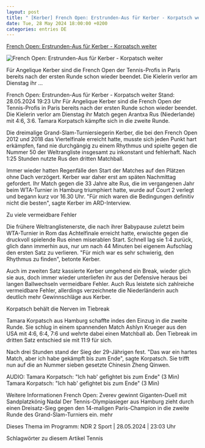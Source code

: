 ```yaml
---
layout: post
title: " [Kerber] French Open: Erstrunden-Aus für Kerber - Korpatsch weiter"
date: Tue, 28 May 2024 18:00:00 +0200
categories: entries DE
---
```

[French Open: Erstrunden-Aus für Kerber - Korpatsch weiter](https://www.ndr.de/sport/mehr_sport/French-Open-Erstrunden-Aus-fuer-Kerber-Korpatsch-weiter,kerber2206.html)

![French Open: Erstrunden-Aus für Kerber - Korpatsch weiter](https://www.ndr.de/sport/kerber2204_v-contentxl.jpg)

Für Angelique Kerber sind die French Open der Tennis-Profis in Paris bereits nach der ersten Runde schon wieder beendet. Die Kielerin verlor am Dienstag ihr ...

French Open: Erstrunden-Aus für Kerber - Korpatsch weiter Stand: 28.05.2024 19:23 Uhr Für Angelique Kerber sind die French Open der Tennis-Profis in Paris bereits nach der ersten Runde schon wieder beendet. Die Kielerin verlor am Dienstag ihr Match gegen Arantxa Rus (Niederlande) mit 4:6, 3:6. Tamara Korpatsch kämpfte sich in die zweite Runde.

Die dreimalige Grand-Slam-Turniersiegerin Kerber, die bei den French Open 2012 und 2018 das Viertelfinale erreicht hatte, musste sich jeden Punkt hart erkämpfen, fand nie durchgängig zu einem Rhythmus und spielte gegen die Nummer 50 der Weltrangliste insgesamt zu inkonstant und fehlerhaft. Nach 1:25 Stunden nutzte Rus den dritten Matchball.

Immer wieder hatten Regenfälle den Start der Matches auf den Plätzen ohne Dach verzögert. Kerber war daher erst am späten Nachmittag gefordert. Ihr Match gegen die 33 Jahre alte Rus, die im vergangenen Jahr beim WTA-Turnier in Hamburg triumphiert hatte, wurde auf Court 2 verlegt und begann kurz vor 16.30 Uhr. "Für mich waren die Bedingungen definitiv nicht die besten", sagte Kerber im ARD-Interview.

Zu viele vermeidbare Fehler

Die frühere Weltranglistenerste, die nach ihrer Babypause zuletzt beim WTA-Turnier in Rom das Achtelfinale erreicht hatte, erwischte gegen die druckvoll spielende Rus einen miserablen Start. Schnell lag sie 1:4 zurück, glich dann immerhin aus, nur um nach 44 Minuten bei eigenem Aufschlag den ersten Satz zu verlieren. "Für mich war es sehr schwierig, den Rhythmus zu finden", betonte Kerber.

Auch im zweiten Satz kassierte Kerber umgehend ein Break, wieder glich sie aus, doch immer wieder unterliefen ihr aus der Defensive heraus bei langen Ballwechseln vermeidbare Fehler. Auch Rus leistete sich zahlreiche vermeidbare Fehler, allerdings verzeichnete die Niederländerin auch deutlich mehr Gewinnschläge aus Kerber.

Korpatsch behält die Nerven im Tiebreak

Tamara Korpatsch aus Hamburg schaffte indes den Einzug in die zweite Runde. Sie schlug in einem spannenden Match Ashlyn Krueger aus den USA mit 4:6, 6:4, 7:6 und wehrte dabei einen Matchball ab. Den Tiebreak im dritten Satz entschied sie mit 11:9 für sich.

Nach drei Stunden stand der Sieg der 29-Jährigen fest. "Das war ein hartes Match, aber ich habe gekämpft bis zum Ende", sagte Korpatsch. Sie trifft nun auf die an Nummer sieben gesetzte Chinesin Zheng Qinwen.

AUDIO: Tamara Korpatsch: "Ich hab' gefightet bis zum Ende" (3 Min) Tamara Korpatsch: "Ich hab' gefightet bis zum Ende" (3 Min)

Weitere Informationen French Open: Zverev gewinnt Giganten-Duell mit Sandplatzkönig Nadal Der Tennis-Olympiasieger aus Hamburg zieht durch einen Dreisatz-Sieg gegen den 14-maligen Paris-Champion in die zweite Runde des Grand-Slam-Turniers ein. mehr

Dieses Thema im Programm: NDR 2 Sport | 28.05.2024 | 23:03 Uhr

Schlagwörter zu diesem Artikel Tennis

